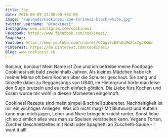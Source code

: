```yaml
---
title: Zoe
date: 2016-09-05 13:38:00 +02:00
image: "/uploads/Cookinesi-Zoe-Torinesi-black-white.jpg"
twitter_username: "@cookinesi"
Instagram: www.instagram.com/cookinesi
Facebook: https://www.facebook.com/cookinesi/
Snapchat: 
Youtube: https://www.youtube.com/channel/UCGgiYvDShOsQW2cxZgcBKWw
Pinterest: https://de.pinterest.com/cookinesi/
Blog: www.cookinesi.ch
---
```


Bonjour, bonjour! Mein Name ist Zoe und ich betreibe meine Foodpage Cookinesi seit bald zweieinhalb Jahren. Als kleines Mädchen habe ich meiner Mama oft beim Kochen über die Schulter geschaut. Sie sang und tänzelte dabei zu Reggaesongs von UB40, im
Hintergrund hörte man leise den Sugo brutzeln und es roch einfach göttlich. Die Liebe fürs Kochen und Essen wurde mir wohl in diesen Momenten eingeimpft.

Cookinesi Rezepte sind meist simpel & schnell zubereitet. Nachhaltigkeit ist mir ein wichtiges Anliegen. Was ich nicht mag? Mit Blutwurst und Kutteln kann man mich jagen, Leber und Niere bringe ich nicht runter. Sonst liebe ich so ziemlich alles was man zu Speisen verarbeiten kann. Vegane Torten, Zürcher Geschnetzeltes mit Rösti oder Spaghetti an Zucchetti-Sauce - I want it all!
